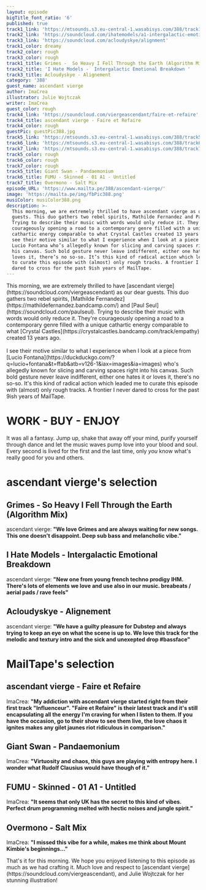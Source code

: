 ```yaml
---
layout: episode
bigTitle_font_ratio: '6'
published: true
track1_link: 'https://mtsounds.s3.eu-central-1.wasabisys.com/388/track1.mp3'
track2_link: 'https://soundcloud.com/ihatemodels/a1-intergalactic-emotional'
track3_link: 'https://soundcloud.com/acloudyskye/alignment'
track1_color: dreamy
track2_color: rough
track3_color: rough
track1_title: Grimes -  So Heavy I Fell Through the Earth (Algorithm Mix)
track2_title: 'I Hate Models -  Intergalactic Emotional Breakdown '
track3_title: Acloudyskye - Alignement
category: '388'
guest_name: ascendant vierge
author: ImaCrea
illustrator: Julie Wojtczak
writer: ImaCrea
guest_color: rough
track4_link: 'https://soundcloud.com/viergeascendant/faire-et-refaire'
track4_title: ascendant vierge - Faire et Refaire
track4_color: rough
guestPic: guestPic388.jpg
track5_link: 'https://mtsounds.s3.eu-central-1.wasabisys.com/388/track5.mp3'
track6_link: 'https://mtsounds.s3.eu-central-1.wasabisys.com/388/track6.mp3'
track7_link: 'https://mtsounds.s3.eu-central-1.wasabisys.com/388/track7.mp3'
track5_color: rough
track6_color: rough
track7_color: rough
track5_title: Giant Swan - Pandaemonium
track6_title: FUMU - Skinned - 01 A1 - Untitled
track7_title: Overmono - Salt Mix
episode_URL: 'https://www.mailta.pe/388/ascendant-vierge/'
image: 'https://mailta.pe/img/fbPic388.png'
musiColor: musiColor388.png
description: >-
  This morning, we are extremely thrilled to have ascendant vierge as our dear
  guests. This duo gathers two rebel spirits, Mathilde Fernandez and Paul Seul.
  Trying to describe their music with words would only reduce it. They’re
  courageously opening a road to a contemporary genre filled with a unique
  cathartic energy comparable to what Crystal Castles created 13 years ago.  I
  see their motive similar to what I experience when I look at a piece from
  Lucio Fontana who’s allegedly known for slicing and carving spaces right into
  his canvas. Such bold gesture never leave indifferent, either one hates it or
  loves it, there’s no so-so. It’s this kind of radical action which leaded me
  to curate this episode with (almost) only rough tracks. A frontier I never
  dared to cross for the past 9ish years of MailTape.
---
```


<p id="introduction"> 
  This morning, we are extremely thrilled to have [ascendant vierge](https://soundcloud.com/viergeascendant) as our dear guests. This duo gathers two rebel spirits, [Mathilde Fernandez](https://mathildefernandez.bandcamp.com/) and [Paul Seul](https://soundcloud.com/paulseul). Trying to describe their music with words would only reduce it. They're courageously opening a road to a contemporary genre filled with a unique cathartic energy comparable to what [Crystal Castles](https://crystalcastles.bandcamp.com/track/empathy) created 13 years ago. 
  <br><br>I see their motive similar to what I experience when I look at a piece from [Lucio Fontana](https://duckduckgo.com/?q=lucio+fontana&t=ffab&atb=v126-1&iax=images&ia=images) who's allegedly known for slicing and carving spaces right into his canvas. Such bold gesture never leave indifferent, either one hates it or loves it, there's no so-so. It's this kind of radical action which leaded me to curate this episode with (almost) only rough tracks. A frontier I never dared to cross for the past 9ish years of MailTape.
  </p>
  
# WORK - BUY - ENJOY
It was all a fantasy. Jump up, shake that away off your mind, purify yourself through dance and let the music waves pump love into your blood and soul. Every second is lived for the first and the last time, only _you_ know what's really good for you and others.

# ascendant vierge's selection


## Grimes - So Heavy I Fell Through the Earth (Algorithm Mix)
ascendant vierge: **"**We love Grimes and are always waiting for new songs. This one doesn't disappoint. Deep sub bass and melancholic vibe.**"**

## I Hate Models - Intergalactic Emotional Breakdown
ascendant vierge: **"**New one from young french techno prodigy IHM. There's lots of elements we love and use also in our music. breabeats / aerial pads / rave feels**"**

## Acloudyskye - Alignement
ascendant vierge: **"**We have a guilty pleasure for Dubstep and always trying to keep an eye on what the scene is up to. We love this track for the melodic and textury intro and the sick and unexepted drop #bassface**"**


# MailTape's selection

## ascendant vierge - Faire et Refaire
ImaCrea: **"**My addiction with ascendant vierge started right from their first track "Influenceur". "Faire et Refaire" is their latest track and it's still encapsulating all the energy I'm craving for when I listen to them. If you have the occasion, go to their show to see them live, the love chaos it ignites makes any gilet jaunes riot ridiculous in comparison.**"**

## Giant Swan - Pandaemonium
ImaCrea: **"**Virtuosity and chaos, this guys are playing with entropy here. I wonder what Rudolf Clausius would have though of it.**"**

## FUMU - Skinned - 01 A1 - Untitled
ImaCrea: **"**It seems that only UK has the secret to this kind of vibes. Perfect drum programming melted with hectic noises and jungle spirit.**"**

## Overmono - Salt Mix
ImaCrea: **"**I missed this vibe for a while, makes me think about Mount Kimbie's beginnings...**"**


<p id="outroduction">That's it for this morning. We hope you enjoyed listening to this episode as much as we had crafting it. Much love and respect to [ascendant vierge](https://soundcloud.com/viergeascendant), and Julie Wojtczak for her stunning illustration!</p>
